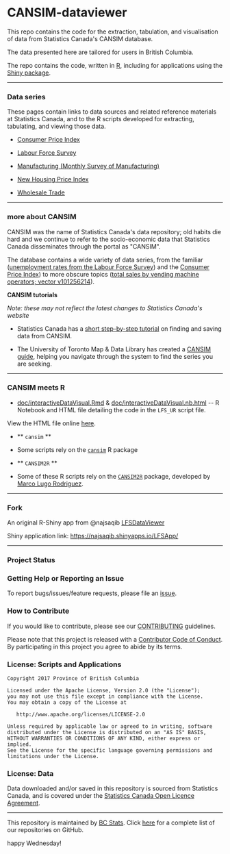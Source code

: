 # CANSIM-dataviewer

This repo contains the code for the extraction, tabulation, and visualisation of data from Statistics Canada's CANSIM database.

The data presented here are tailored for users in British Columbia.

The repo contains the code, written in [R](https://cran.r-project.org/), including for applications using the [Shiny package](https://shiny.rstudio.com/).


---

### Data series

These pages contain links to data sources and related reference materials at Statistics Canada, and to the R scripts developed for extracting, tabulating, and viewing those data.

* [Consumer Price Index](doc/CPI-datasources.Rmd)

* [Labour Force Survey](doc/LFS-datasources.Rmd)

* [Manufacturing (Monthly Survey of Manufacturing)](doc/Manufacturing.Rmd)

* [New Housing Price Index](doc/NHPI-datasources.Rmd)

* [Wholesale Trade](https://github.com/bcgov/CANSIM-dataviewer/blob/master/doc/WholesaleTrade-datasources.Rmd)




---

### more about CANSIM

CANSIM was the name of Statistics Canada's data repository; old habits die hard and we continue to refer to the socio-economic data that Statistics Canada disseminates through the portal as "CANSIM".

The database contains a wide variety of data series, from the familiar ([unemployment rates from the Labour Force Survey](https://www150.statcan.gc.ca/t1/tbl1/en/tv.action?pid=1410028703)) and the [Consumer Price Index](https://www150.statcan.gc.ca/n1/en/type/data?text=cpi)) to more obscure topics ([total sales by vending machine operators; vector v101256214](https://www150.statcan.gc.ca/t1/tbl1/en/sbv.action?vectorNumbers=v101256214&searchOption=2&latestN=1)).


**CANSIM tutorials**

_Note: these may not reflect the latest changes to Statistics Canada's website_

- Statistics Canada has a [short step-by-step tutorial](http://www.statcan.gc.ca/about-apercu/video/cansim-trans-eng.html) on finding and saving data from CANSIM.

- The University of Toronto Map & Data Library has created a [CANSIM guide](http://data.library.utoronto.ca/cansim-guide), helping you navigate through the system to find the series you are seeking.




---

### CANSIM meets R

- [doc/interactiveDataVisual.Rmd](interactiveDataVisual.Rmd) & [doc/interactiveDataVisual.nb.html](interactiveDataVisual.nb.html) -- R Notebook and HTML file detailing the code in the `LFS_UR` script file.

View the HTML file online [here](https://cdn.rawgit.com/bcgov/CANSIM-data-viewer/6d049cf9e919912f8fd185dc4b8e025671d61ae3/interactiveDataVisual.nb.html).

- ** `cansim` **

* Some scripts rely on the [`cansim`](https://github.com/mountainMath/cansim) R package


- ** `CANSIM2R` **

* Some of these R scripts rely on the [`CANSIM2R`](https://cran.r-project.org/web/packages/CANSIM2R/index.html) package, developed by [Marco Lugo Rodriguez](https://www.linkedin.com/in/marcolugo).




---

### Fork

An original R-Shiny app from @najsaqib [LFSDataViewer](https://github.com/najsaqib/LFSDataViewer)

Shiny application link: https://najsaqib.shinyapps.io/LFSApp/

---

### Project Status

### Getting Help or Reporting an Issue

To report bugs/issues/feature requests, please file an [issue](https://github.com/bcgov/%3Crepo-name%3E/issues/).

### How to Contribute

If you would like to contribute, please see our [CONTRIBUTING](CONTRIBUTING.md) guidelines.

Please note that this project is released with a [Contributor Code of Conduct](CODE_OF_CONDUCT.md). By participating in this project you agree to abide by its terms.

### License: Scripts and Applications

    Copyright 2017 Province of British Columbia

    Licensed under the Apache License, Version 2.0 (the "License");
    you may not use this file except in compliance with the License.
    You may obtain a copy of the License at 

       http://www.apache.org/licenses/LICENSE-2.0

    Unless required by applicable law or agreed to in writing, software
    distributed under the License is distributed on an "AS IS" BASIS,
    WITHOUT WARRANTIES OR CONDITIONS OF ANY KIND, either express or implied.
    See the License for the specific language governing permissions and
    limitations under the License.

### License: Data

Data downloaded and/or saved in this repository is sourced from Statistics Canada, and is covered under the [Statistics Canada Open Licence Agreement](http://www.statcan.gc.ca/eng/reference/licence).

---

This repository is maintained by [BC Stats](http://www.bcstats.gov.bc.ca). Click [here](https://github.com/bcgov/BCStats) for a complete list of our repositories on GitHub.


happy Wednesday!
